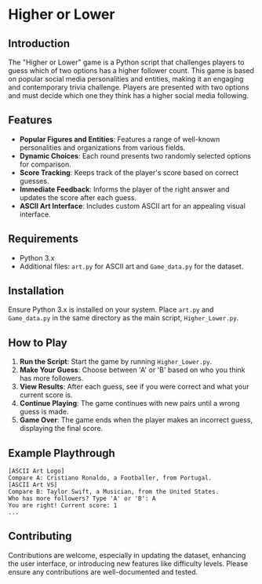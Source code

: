 # Higher or Lower

## Introduction
The "Higher or Lower" game is a Python script that challenges players to guess which of two options has a higher follower count. This game is based on popular social media personalities and entities, making it an engaging and contemporary trivia challenge. Players are presented with two options and must decide which one they think has a higher social media following.

## Features
- **Popular Figures and Entities**: Features a range of well-known personalities and organizations from various fields.
- **Dynamic Choices**: Each round presents two randomly selected options for comparison.
- **Score Tracking**: Keeps track of the player's score based on correct guesses.
- **Immediate Feedback**: Informs the player of the right answer and updates the score after each guess.
- **ASCII Art Interface**: Includes custom ASCII art for an appealing visual interface.

## Requirements
- Python 3.x
- Additional files: `art.py` for ASCII art and `Game_data.py` for the dataset.

## Installation
Ensure Python 3.x is installed on your system. Place `art.py` and `Game_data.py` in the same directory as the main script, `Higher_Lower.py`.

## How to Play
1. **Run the Script**: Start the game by running `Higher_Lower.py`.
2. **Make Your Guess**: Choose between 'A' or 'B' based on who you think has more followers.
3. **View Results**: After each guess, see if you were correct and what your current score is.
4. **Continue Playing**: The game continues with new pairs until a wrong guess is made.
5. **Game Over**: The game ends when the player makes an incorrect guess, displaying the final score.

## Example Playthrough
```
[ASCII Art Logo]
Compare A: Cristiano Ronaldo, a Footballer, from Portugal.
[ASCII Art VS]
Compare B: Taylor Swift, a Musician, from the United States.
Who has more followers? Type 'A' or 'B': A
You are right! Current score: 1
...
```

## Contributing
Contributions are welcome, especially in updating the dataset, enhancing the user interface, or introducing new features like difficulty levels. Please ensure any contributions are well-documented and tested.
